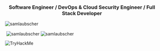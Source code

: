 <h3 align="center">Software Engineer / DevOps & Cloud Security Engineer / Full Stack Developer</h3>

<img src="https://github-profile-trophy.vercel.app/?username=samlaubscher&theme=matrix&column=8&margin-w=15&margin-h=15" alt="samlaubscher" />

<p>&nbsp;<img align="center" src="https://github-readme-stats.vercel.app/api?username=samlaubscher&show_icons=true&locale=en&theme=synthwave&count_private=true" alt="samlaubscher" />
<img align="center" src="https://github-readme-streak-stats.herokuapp.com/?user=samlaubscher&theme=synthwave" alt="samlaubscher" /></p>


<img src="https://tryhackme-badges.s3.amazonaws.com/tw34kz.png" alt="TryHackMe">
